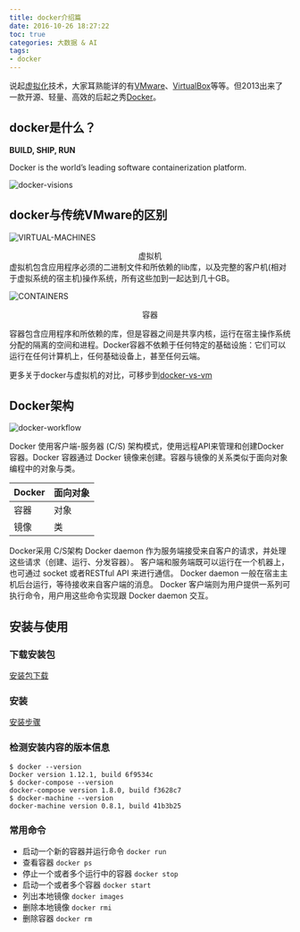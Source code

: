 ```yaml
---
title: docker介绍篇
date: 2016-10-26 18:27:22
toc: true
categories: 大数据 & AI
tags:
- docker
---
```


说起[虚拟化](http://baike.baidu.com/view/729629.htm)技术，大家耳熟能详的有[VMware](http://baike.baidu.com/view/555554.htm)、[VirtualBox](http://baike.baidu.com/view/555554.htm)等等。但2013出来了一款开源、轻量、高效的后起之秀[Docker](http://baike.baidu.com/view/11854949.htm)。

## docker是什么？

**BUILD, SHIP, RUN**

Docker is the world’s leading software containerization platform.

![docker-visions](https://www.docker.com/sites/default/files/moby.svg)

## docker与传统VMware的区别

![VIRTUAL-MACHINES](https://www.docker.com/sites/default/files/WhatIsDocker_2_VMs_0-2_2.png)
<center>虚拟机</center>
虚拟机包含应用程序必须的二进制文件和所依赖的lib库，以及完整的客户机(相对于虚拟系统的宿主机)操作系统，所有这些加到一起达到几十GB。

![CONTAINERS](https://www.docker.com/sites/default/files/WhatIsDocker_3_Containers_2_0.png)
<center>容器</center>

容器包含应用程序和所依赖的库，但是容器之间是共享内核，运行在宿主操作系统分配的隔离的空间和进程。Docker容器不依赖于任何特定的基础设施：它们可以运行在任何计算机上，任何基础设备上，甚至任何云端。

更多关于docker与虚拟机的对比，可移步到[docker-vs-vm](https://www.sysgeek.cn/docker-vs-virtual-machine/)

## Docker架构

![docker-workflow](http://7xsk2b.com1.z0.glb.clouddn.com/image/jpg/docker-architecture.jpg)

Docker 使用客户端-服务器 (C/S) 架构模式，使用远程API来管理和创建Docker容器。Docker 容器通过 Docker 镜像来创建。容器与镜像的关系类似于面向对象编程中的对象与类。

|Docker|面向对象|
|:--|:--|
|容器|对象|
|镜像|类|

Docker采用 C/S架构 Docker daemon 作为服务端接受来自客户的请求，并处理这些请求（创建、运行、分发容器）。 客户端和服务端既可以运行在一个机器上，也可通过 socket 或者RESTful API 来进行通信。
Docker daemon 一般在宿主主机后台运行，等待接收来自客户端的消息。 Docker 客户端则为用户提供一系列可执行命令，用户用这些命令实现跟 Docker daemon 交互。

## 安装与使用

### 下载安装包

[安装包下载](https://www.docker.com/products/docker)

### 安装

[安装步骤](https://docs.docker.com/docker-for-mac/) 

### 检测安装内容的版本信息

~~~shell
$ docker --version
Docker version 1.12.1, build 6f9534c
$ docker-compose --version
docker-compose version 1.8.0, build f3628c7
$ docker-machine --version
docker-machine version 0.8.1, build 41b3b25
~~~

### 常用命令

- 启动一个新的容器并运行命令 `docker run`
- 查看容器 `docker ps`
- 停止一个或者多个运行中的容器 `docker stop`
- 启动一个或者多个容器 `docker start`
- 列出本地镜像 `docker images`
- 删除本地镜像 `docker rmi`
- 删除容器 `docker rm`
